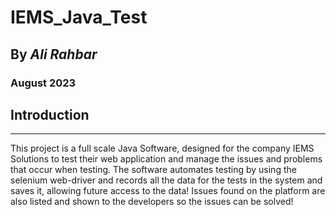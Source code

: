 # IEMS_Java_Test
## By _Ali Rahbar_
### August 2023

## Introduction
___
This project is a full scale Java Software, designed for the company IEMS Solutions to test their web application and manage the issues and problems that occur when testing. The software automates testing by using the selenium web-driver and records all the data for the tests in the system and saves it, allowing future access to the data! Issues found on the platform are also listed and shown to the developers so the issues can be solved!